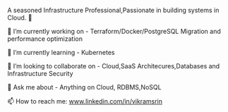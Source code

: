 A seasoned  Infrastructure Professional,Passionate in building systems in Cloud. 👋

🔭 I’m currently working on - Terraform/Docker/PostgreSQL Migration and performance optimization

🌱 I’m currently learning - Kubernetes

👯 I’m looking to collaborate on - Cloud,SaaS Architecures,Databases and Infrastructure Security

💬 Ask me about - Anything on Cloud, RDBMS,NoSQL

📫 How to reach me: www.linkedin.com/in/vikramsrin
